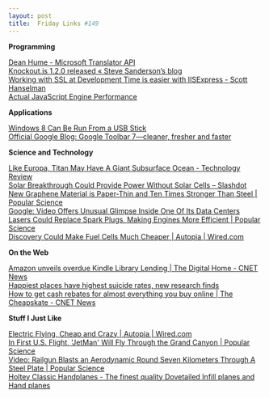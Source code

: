 ```yaml
---
layout: post
title:  Friday Links #149
---
```

**Programming**

[Dean Hume - Microsoft Translator API](http://deanhume.com/Home/BlogPost/microsoft-translator-api/55)   
[Knockout.js 1.2.0 released « Steve Sanderson’s blog](http://blog.stevensanderson.com/2011/04/20/knockoutjs-120-released/)   
[Working with SSL at Development Time is easier with IISExpress - Scott Hanselman](http://www.hanselman.com/blog/WorkingWithSSLAtDevelopmentTimeIsEasierWithIISExpress.aspx?utm_source=feedburner&utm_medium=feed&utm_campaign=Feed%3A+ScottHanselman+%28Scott+Hanselman+-+ComputerZen.com%29)   
[Actual JavaScript Engine Performance](http://crockford.com/javascript/performance.html?utm_source=javascriptweekly&utm_medium=email)

**Applications**

[Windows 8 Can Be Run From a USB Stick ](http://gizmodo.com/#!5792488/windows-8-can-be-run-from-a-usb-stick)   
[Official Google Blog: Google Toolbar 7—cleaner, fresher and faster](http://googleblog.blogspot.com/2011/04/google-toolbar-7cleaner-fresher-and.html?utm_source=feedburner&utm_medium=feed&utm_campaign=Feed%3A+blogspot%2FMKuf+%28Official+Google+Blog%29)

**Science and Technology**

[Like Europa, Titan May Have A Giant Subsurface Ocean - Technology Review](http://www.technologyreview.com/blog/arxiv/26662/)   
[Solar Breakthrough Could Provide Power Without Solar Cells – Slashdot](http://hardware.slashdot.org/story/11/04/15/1731247/Solar-Breakthrough-Could-Provide-Power-Without-Solar-Cells?utm_source=feedburner&utm_medium=feed&utm_campaign=Feed%3A+slashdot%2FeqWf+%28Slashdot%3A+Slashdot%29)   
[New Graphene Material is Paper-Thin and Ten Times Stronger Than Steel | Popular Science](http://www.popsci.com/science/article/2011-04/new-graphene-material-paper-thin-and-ten-times-stronger-steel)   
[Google: Video Offers Unusual Glimpse Inside One Of Its Data Centers](http://www.businessinsider.com/google-offers-first-glimpse-inside-its-data-center-2011-4?op=1)   
[Lasers Could Replace Spark Plugs, Making Engines More Efficient | Popular Science](http://www.popsci.com/science/article/2011-04/lasers-could-replace-spark-plugs-making-engines-more-efficient)   
[Discovery Could Make Fuel Cells Much Cheaper | Autopia | Wired.com](http://www.wired.com/autopia/2011/04/discovery-makes-fuel-cells-orders-of-magnitude-cheaper/)

**On the Web**

[Amazon unveils overdue Kindle Library Lending | The Digital Home - CNET News ](http://news.cnet.com/8301-13506_3-20055673-17.html?tag=mncol;title)   
[Happiest places have highest suicide rates, new research finds](http://www.sciencedaily.com/releases/2011/04/110421082641.htm?utm_source=feedburner&utm_medium=feed&utm_campaign=Feed%3A+sciencedaily+%28ScienceDaily%3A+Latest+Science+News%29)   
[How to get cash rebates for almost everything you buy online | The Cheapskate - CNET News](http://news.cnet.com/8301-13845_3-20056118-58.html?part=rss&tag=feed&subj=TheCheapskate)

**Stuff I Just Like**

[Electric Flying, Cheap and Crazy | Autopia | Wired.com](http://www.wired.com/autopia/2011/04/flynano-personal-aircraft/)   
[In First U.S. Flight, 'JetMan' Will Fly Through the Grand Canyon | Popular Science](http://www.popsci.com/technology/article/2011-04/first-us-flight-jetman-will-fly-through-grand-canyon)   
[Video: Railgun Blasts an Aerodynamic Round Seven Kilometers Through A Steel Plate | Popular Science](http://www.popsci.com/technology/article/2011-04/video-railgun-blasts-aerodynamic-round-seven-kilometers-through-steel-plate)   
[Holtey Classic Handplanes - The finest quality Dovetailed Infill planes and Hand planes](http://www.holteyplanes.com/)
